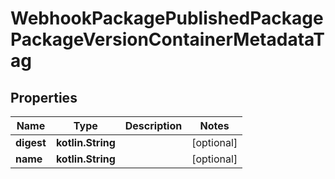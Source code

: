 
# WebhookPackagePublishedPackagePackageVersionContainerMetadataTag

## Properties
Name | Type | Description | Notes
------------ | ------------- | ------------- | -------------
**digest** | **kotlin.String** |  |  [optional]
**name** | **kotlin.String** |  |  [optional]



